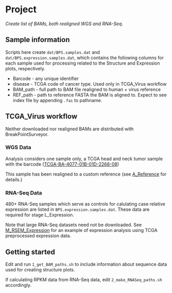 # Project
*Create list of BAMs, both realigned WGS and RNA-Seq.*

## Sample information

Scripts here create `dat/BPS.samples.dat` and `dat/BPS.expression.samples.dat`, which contains
the following columns for each sample used for processing related to the
Structure and Expression plots, respectively.

* Barcode - any unique identifier
* disease - TCGA code of cancer type.  Used only in TCGA_Virus workflow
* BAM_path - full path to BAM file realigned to human + virus reference
* REF_path - path to reference FASTA the BAM is aligned to.  Expect to see index file by appending `.fai` to pathname.

## TCGA_Virus workflow

Neither downloaded nor realigned BAMs are distributed with BreakPointSurveyor.

### WGS Data

Analysis considers one sample only, a TCGA head and neck tumor sample with the barcode
([TCGA-BA-4077-01B-01D-2268-08](https://gdc-portal.nci.nih.gov/legacy-archive/files/6533e56c-b5b8-4c85-862b-a5526c5c2e0a))

This sample has been realigned to a custom reference (see [A_Reference](../A_Reference/README.md) for details.)

### RNA-Seq Data

480+ RNA-Seq samples which serve as controls for calulating case relative expression are listed in 
`BPS.expression.samples.dat`.  These data are required for stage L_Expression.

Note that large RNA-Seq datasets need not be downloaded.  See [M_RSEM_Expression](M_RSEM_Expression/README.md) for an
example of expression analysis using TCGA preprocessed expression data.

## Getting started

Edit and run `1_get_BAM_paths.sh` to include information about sequence data used for creating structure plots.  

If calculating RPKM data from RNA-Seq data, edit `2_make_RNASeq_paths.sh` accordingly.


